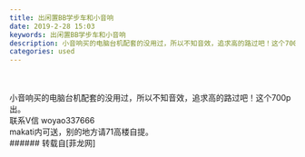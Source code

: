 ```yaml
---
title: 出闲置BB学步车和小音响
date: 2019-2-28 15:03
keywords: 出闲置BB学步车和小音响
description: 小音响买的电脑台机配套的没用过，所以不知音效，追求高的路过吧！这个700p出。联系V信 woyao337666 makati内可送，别的地方请71高楼自提。
categories: used
---
```

<td class="t_f" id="postmessage_3129557">

<br/>
<br/>
小音响买的电脑台机配套的没用过，所以不知音效，追求高的路过吧！这个700p出。<br/>
联系V信 woyao337666 <br/>
makati内可送，别的地方请71高楼自提。<br/>
</td>
###### 转载自[菲龙网]